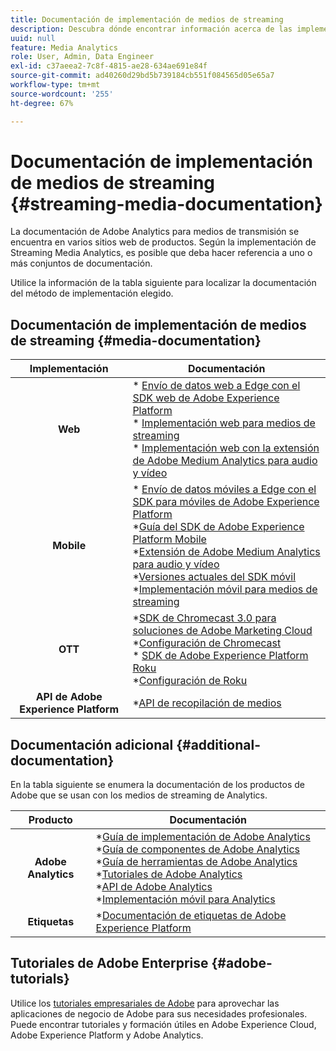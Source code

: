 ```yaml
---
title: Documentación de implementación de medios de streaming
description: Descubra dónde encontrar información acerca de las implementaciones de medios de streaming.
uuid: null
feature: Media Analytics
role: User, Admin, Data Engineer
exl-id: c37aeea2-7c8f-4815-ae28-634ae691e84f
source-git-commit: ad40260d29bd5b739184cb551f084565d05e65a7
workflow-type: tm+mt
source-wordcount: '255'
ht-degree: 67%

---
```


# Documentación de implementación de medios de streaming {#streaming-media-documentation}

La documentación de Adobe Analytics para medios de transmisión se encuentra en varios sitios web de productos. Según la implementación de Streaming Media Analytics, es posible que deba hacer referencia a uno o más conjuntos de documentación.

Utilice la información de la tabla siguiente para localizar la documentación del método de implementación elegido.

## Documentación de implementación de medios de streaming {#media-documentation}

| Implementación | Documentación |
|:-----------------------:|----------------|
| **Web** | * [Envío de datos web a Edge con el SDK web de Adobe Experience Platform](/help/implementation/edge/edge-web-sdk.md) <br> * [Implementación web para medios de streaming](/help/implementation/media-sdk/setup/web-implementation.md) <br>* [Implementación web con la extensión de Adobe Medium Analytics para audio y vídeo](https://experienceleague.adobe.com/docs/experience-platform/tags/extensions/adobe/media-analytics-3x/overview.html?lang=es) |
| **Mobile** | * [Envío de datos móviles a Edge con el SDK para móviles de Adobe Experience Platform](/help/implementation/edge/edge-mobile-sdk.md) <br> *[Guía del SDK de Adobe Experience Platform Mobile](https://developer.adobe.com/client-sdks/documentation/) <br> *[Extensión de Adobe Medium Analytics para audio y vídeo](https://developer.adobe.com/client-sdks/documentation/adobe-media-analytics/)<br> *[Versiones actuales del SDK móvil](https://developer.adobe.com/client-sdks/documentation/current-sdk-versions/) <br> *[Implementación móvil para medios de streaming](/help/implementation/media-sdk/setup/mobile-implementation.md) | |  |
| **OTT** | *[SDK de Chromecast 3.0 para soluciones de Adobe Marketing Cloud](https://adobe-marketing-cloud.github.io/media-sdks/reference/chromecast/)<br> *[Configuración de Chromecast](/help/implementation/media-sdk/setup/set-up-chromecast.md)<br> * [SDK de Adobe Experience Platform Roku](/help/implementation/edge/implementation-edge.md) <br> *[Configuración de Roku](/help/implementation/media-sdk/setup/set-up-roku.md) |
| **API de Adobe Experience Platform** | *[API de recopilación de medios](/help/implementation/media-collection-api/mc-api-overview.md) |

## Documentación adicional {#additional-documentation}

En la tabla siguiente se enumera la documentación de los productos de Adobe que se usan con los medios de streaming de Analytics.

| Producto | Documentación |
|:-----------------------:|----------------|
| **Adobe Analytics** | *[Guía de implementación de Adobe Analytics](https://experienceleague.adobe.com/docs/analytics/implementation/home.html?lang=es)<br>  *[Guía de componentes de Adobe Analytics](https://experienceleague.adobe.com/docs/analytics/components/home.html?lang=es)<br> *[Guía de herramientas de Adobe Analytics](https://experienceleague.adobe.com/docs/analytics/analyze/home.html?lang=es)<br> *[Tutoriales de Adobe Analytics](https://experienceleague.adobe.com/docs/analytics.html?lang=es#tutorials) <br> *[API de Adobe Analytics](https://developer.adobe.com/analytics-apis/docs/2.0/)<br> *[Implementación móvil para Analytics](https://developer.adobe.com/client-sdks/documentation/adobe-analytics/) |
| **Etiquetas** | *[Documentación de etiquetas de Adobe Experience Platform](https://experienceleague.adobe.com/docs/experience-platform/tags/home.html?lang=es) |

## Tutoriales de Adobe Enterprise {#adobe-tutorials}

Utilice los [tutoriales empresariales de Adobe](https://experienceleague.adobe.com/docs/home-tutorials.html?lang=es) para aprovechar las aplicaciones de negocio de Adobe para sus necesidades profesionales. Puede encontrar tutoriales y formación útiles en Adobe Experience Cloud, Adobe Experience Platform y Adobe Analytics.
